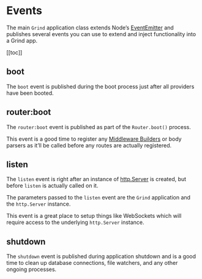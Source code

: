 # Events

The main `Grind` application class extends Node’s [EventEmitter](https://nodejs.org/api/events.html#events_class_eventemitter) and publishes several events you can use to extend and inject functionality into a Grind app.

[[toc]]

## boot

The `boot` event is published during the boot process just after all providers have been booted.

## router:boot

The `router:boot` event is published as part of the `Router.boot()` process.

This event is a good time to register any [Middleware Builders](routing#builders) or body parsers as it’ll be called before any routes are actually registered.

## listen

The `listen` event is right after an instance of [http.Server](https://nodejs.org/api/http.html#http_class_http_server) is created, but before `listen` is actually called on it.

The parameters passed to the `listen` event are the `Grind` application and the `http.Server` instance.

This event is a great place to setup things like WebSockets which will require access to the underlying `http.Server` instance.

## shutdown

The `shutdown` event is published during application shutdown and is a good time to clean up database connections, file watchers, and any other ongoing processes.
